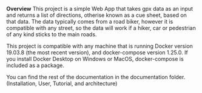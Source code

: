**Overview**
This project is a simple Web App that takes gpx data as an input and returns a list of directions,
otherise known as a cue sheet, based on that data. The data typically comes from a road biker, however
it is compatible with any street, so the data will work if a hiker, car or pedestrian of any kind sticks
to the main roads.

This project is compatible with any machine that is running Docker version 19.03.8 (the most recent version), and docker-compose version 1.25.0.
If you install Docker Desktop on Windows or MacOS, docker-compose is included as a package.

You can find the rest of the documentation in the documentation folder. (Installation, User, Tutorial, and architecture)

